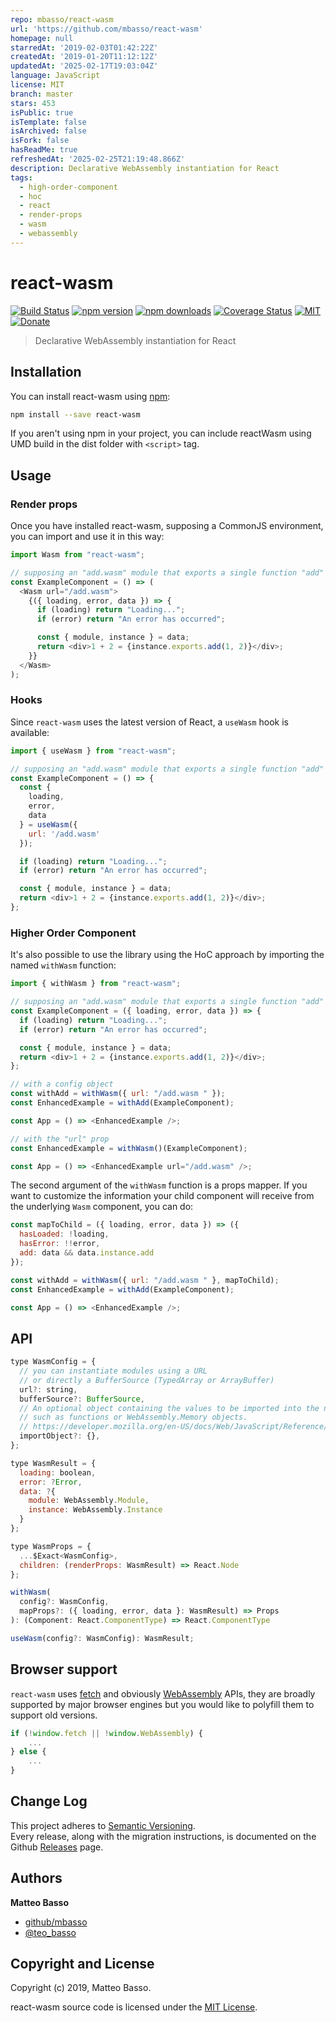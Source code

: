 ```yaml
---
repo: mbasso/react-wasm
url: 'https://github.com/mbasso/react-wasm'
homepage: null
starredAt: '2019-02-03T01:42:22Z'
createdAt: '2019-01-20T11:12:12Z'
updatedAt: '2025-02-17T19:03:04Z'
language: JavaScript
license: MIT
branch: master
stars: 453
isPublic: true
isTemplate: false
isArchived: false
isFork: false
hasReadMe: true
refreshedAt: '2025-02-25T21:19:48.866Z'
description: Declarative WebAssembly instantiation for React
tags:
  - high-order-component
  - hoc
  - react
  - render-props
  - wasm
  - webassembly
---
```


# react-wasm

[![Build Status](https://travis-ci.org/mbasso/react-wasm.svg?branch=master)](https://travis-ci.org/mbasso/react-wasm)
[![npm version](https://img.shields.io/npm/v/react-wasm.svg)](https://www.npmjs.com/package/react-wasm)
[![npm downloads](https://img.shields.io/npm/dm/react-wasm.svg?maxAge=2592000)](https://www.npmjs.com/package/react-wasm)
[![Coverage Status](https://coveralls.io/repos/github/mbasso/react-wasm/badge.svg?branch=master)](https://coveralls.io/github/mbasso/react-wasm?branch=master)
[![MIT](https://img.shields.io/npm/l/react-wasm.svg)](https://github.com/mbasso/react-wasm/blob/master/LICENSE.md)
[![Donate](https://img.shields.io/badge/Donate-PayPal-green.svg)](https://paypal.me/BassoMatteo)

> Declarative WebAssembly instantiation for React

## Installation

You can install react-wasm using [npm](https://www.npmjs.com/package/react-wasm):

```bash
npm install --save react-wasm
```

If you aren't using npm in your project, you can include reactWasm using UMD build in the dist folder with `<script>` tag.

## Usage

### Render props

Once you have installed react-wasm, supposing a CommonJS environment, you can import and use it in this way:

```js
import Wasm from "react-wasm";

// supposing an "add.wasm" module that exports a single function "add"
const ExampleComponent = () => (
  <Wasm url="/add.wasm">
    {({ loading, error, data }) => {
      if (loading) return "Loading...";
      if (error) return "An error has occurred";

      const { module, instance } = data;
      return <div>1 + 2 = {instance.exports.add(1, 2)}</div>;
    }}
  </Wasm>
);
```

### Hooks

Since `react-wasm` uses the latest version of React, a `useWasm` hook is available:

```js
import { useWasm } from "react-wasm";

// supposing an "add.wasm" module that exports a single function "add"
const ExampleComponent = () => {
  const {
    loading,
    error,
    data
  } = useWasm({
    url: '/add.wasm'
  });

  if (loading) return "Loading...";
  if (error) return "An error has occurred";

  const { module, instance } = data;
  return <div>1 + 2 = {instance.exports.add(1, 2)}</div>;
};
```

### Higher Order Component

It's also possible to use the library using the HoC approach by importing the named `withWasm` function:

```js
import { withWasm } from "react-wasm";

// supposing an "add.wasm" module that exports a single function "add"
const ExampleComponent = ({ loading, error, data }) => {
  if (loading) return "Loading...";
  if (error) return "An error has occurred";

  const { module, instance } = data;
  return <div>1 + 2 = {instance.exports.add(1, 2)}</div>;
};

// with a config object
const withAdd = withWasm({ url: "/add.wasm " });
const EnhancedExample = withAdd(ExampleComponent);

const App = () => <EnhancedExample />;

// with the "url" prop
const EnhancedExample = withWasm()(ExampleComponent);

const App = () => <EnhancedExample url="/add.wasm" />;
```

The second argument of the `withWasm` function is a props mapper. If you want to customize the information your child
component will receive from the underlying `Wasm` component, you can do:

```javascript
const mapToChild = ({ loading, error, data }) => ({
  hasLoaded: !loading,
  hasError: !!error,
  add: data && data.instance.add
});

const withAdd = withWasm({ url: "/add.wasm " }, mapToChild);
const EnhancedExample = withAdd(ExampleComponent);

const App = () => <EnhancedExample />;
```

## API

```js
type WasmConfig = {
  // you can instantiate modules using a URL
  // or directly a BufferSource (TypedArray or ArrayBuffer)
  url?: string,
  bufferSource?: BufferSource,
  // An optional object containing the values to be imported into the newly-created Instance
  // such as functions or WebAssembly.Memory objects.
  // https://developer.mozilla.org/en-US/docs/Web/JavaScript/Reference/Global_Objects/WebAssembly/instantiate#Syntax
  importObject?: {},
};

type WasmResult = {
  loading: boolean,
  error: ?Error,
  data: ?{
    module: WebAssembly.Module,
    instance: WebAssembly.Instance
  }
};

type WasmProps = {
  ...$Exact<WasmConfig>,
  children: (renderProps: WasmResult) => React.Node
};

withWasm(
  config?: WasmConfig,
  mapProps?: ({ loading, error, data }: WasmResult) => Props
): (Component: React.ComponentType) => React.ComponentType

useWasm(config?: WasmConfig): WasmResult;
```

## Browser support

`react-wasm` uses [fetch](https://developer.mozilla.org/it/docs/Web/API/Fetch_API) and obviously [WebAssembly](https://developer.mozilla.org/en-US/docs/Web/JavaScript/Reference/Global_Objects/WebAssembly) APIs, they are broadly supported by major browser engines but you would like to polyfill them to support old versions.

```js
if (!window.fetch || !window.WebAssembly) {
    ...
} else {
    ...
}
```

## Change Log

This project adheres to [Semantic Versioning](http://semver.org/).  
Every release, along with the migration instructions, is documented on the Github [Releases](https://github.com/mbasso/react-wasm/releases) page.

## Authors

**Matteo Basso**

- [github/mbasso](https://github.com/mbasso)
- [@teo_basso](https://twitter.com/teo_basso)

## Copyright and License

Copyright (c) 2019, Matteo Basso.

react-wasm source code is licensed under the [MIT License](https://github.com/mbasso/react-wasm/blob/master/LICENSE.md).
